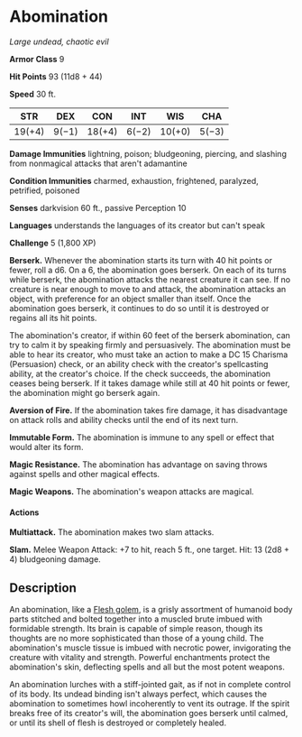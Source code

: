 # Abomination
*Large undead, chaotic evil*

**Armor Class** 9

**Hit Points** 93 (11d8 + 44)

**Speed** 30 ft.

**STR**|**DEX**|**CON**|**INT**|**WIS**|**CHA**
-------|-------|-------|-------|-------|-------
19(+4) | 9(−1) | 18(+4)| 6(−2) | 10(+0)| 5(−3)

**Damage Immunities** lightning, poison; bludgeoning, piercing, and slashing from nonmagical attacks that aren't adamantine

**Condition Immunities** charmed, exhaustion, frightened, paralyzed, petrified, poisoned

**Senses** darkvision 60 ft., passive Perception 10

**Languages** understands the languages of its creator but can't speak

**Challenge** 5 (1,800 XP)

**Berserk.** Whenever the abomination starts its turn with 40 hit points or fewer, roll a d6. On a 6, the abomination goes berserk. On each of its turns while berserk, the abomination attacks the nearest creature it can see. If no creature is near enough to move to and attack, the abomination attacks an object, with preference for an object smaller than itself. Once the abomination goes berserk, it continues to do so until it is destroyed or regains all its hit points.

The abomination's creator, if within 60 feet of the berserk abomination, can try to calm it by speaking firmly and persuasively. The abomination must be able to hear its creator, who must take an action to make a DC 15 Charisma (Persuasion) check, or an ability check with the creator's spellcasting ability, at the creator's choice. If the check succeeds, the abomination ceases being berserk. If it takes damage while still at 40 hit points or fewer, the abomination might go berserk again.

**Aversion of Fire.** If the abomination takes fire damage, it has disadvantage on attack rolls and ability checks until the end of its next turn.

**Immutable Form.** The abomination is immune to any spell or effect that would alter its form.

**Magic Resistance.** The abomination has advantage on saving throws against spells and other magical effects.

**Magic Weapons.** The abomination's weapon attacks are magical.

#### Actions
**Multiattack.** The abomination makes two slam attacks.

**Slam.** Melee Weapon Attack: +7 to hit, reach 5 ft., one target. Hit: 13 (2d8 + 4) bludgeoning damage.

## Description
An abomination, like a [Flesh golem](Golem-Flesh.md), is a grisly assortment of humanoid body parts stitched and bolted together into a muscled brute imbued with formidable strength. Its brain is capable of simple reason, though its thoughts are no more sophisticated than those of a young child. The abomination's muscle tissue is imbued with necrotic power, invigorating the creature with vitality and strength. Powerful enchantments protect the abomination's skin, deflecting spells and all but the most potent weapons.

An abomination lurches with a stiff-jointed gait, as if not in complete control of its body. Its undead binding isn't always perfect, which causes the abomination to sometimes howl incoherently to vent its outrage. If the spirit breaks free of its creator's will, the abomination goes berserk until calmed, or until its shell of flesh is destroyed or completely healed.

